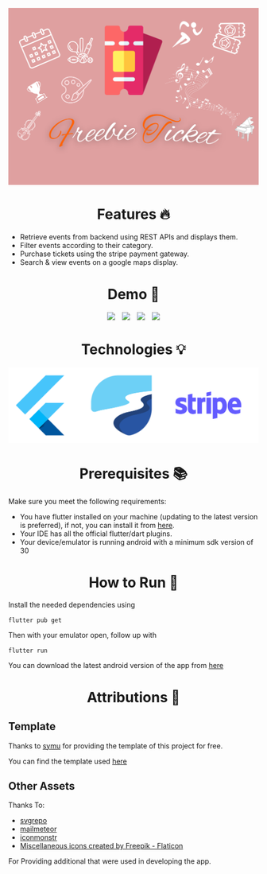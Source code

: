 <p align="center">
    <img src="readme_demos/poster.png">
</p>

<h1 align="center">
    Features 🔥
</h1>

* Retrieve events from backend using REST APIs and displays them.
* Filter events according to their category.
* Purchase tickets using the stripe payment gateway.
* Search & view events on a google maps display.

<h1 align="center">
    Demo 💾
</h1>
<p float="left" align="center">
<img src="readme_demos/home_event_details.gif" width=20% hspace="1%">
<img src="readme_demos/search.gif" width=20% hspace="1%">
<img src="readme_demos/buy_ticket.gif" width=20% hspace="1%">
<img src="readme_demos/settings.gif" width=20% hspace="1%">
</p>

<h1 align="center">
 Technologies 💡
</h1>
<p align="center">
    <img src="readme_demos/technologies.png">
</p>

<h1 align="center">
 Prerequisites 📚
</h1>
Make sure you meet the following requirements:

* You have flutter installed on your machine (updating to the latest version is preferred), if not, you can install it from [here](https://flutter.dev).
* Your IDE has all the official flutter/dart plugins.
* Your device/emulator is running android with a minimum sdk version of 30

<h1 align="center">
 How to Run 🚀
</h1>

Install the needed dependencies using
```
flutter pub get
```
Then with your emulator open, follow up with
```
flutter run
```
You can download the latest android version of the app from [here](https://drive.google.com/uc?export=view&id=1Y8gfsdUTIgQxqki6dQaUJURQZi5M4xxy) 

<h1 align="center">
    Attributions 💚
</h1> 

## **Template**

Thanks to [symu](https://symu.co/) for providing the template of this project for free.

You can find the template used [here](https://symu.co/freebies/mobile-apps/ticketapp-figma-and-sketch-template/)

## **Other Assets**

Thanks To:
* [svgrepo](https://www.svgrepo.com/svg/84889/artist-brush)
* [mailmeteor](https://mailmeteor.com/logos/gmail)
* [iconmonstr](https://iconmonstr.com/github-1-svg/)
* <a href="https://www.flaticon.com/free-icons/miscellaneous" title="miscellaneous icons">Miscellaneous icons created by Freepik - Flaticon</a>

For Providing additional that were used in developing the app. 
